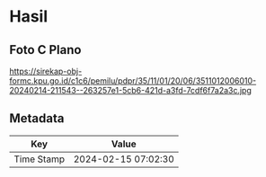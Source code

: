 # Hasil

## Foto C Plano

https://sirekap-obj-formc.kpu.go.id/c1c6/pemilu/pdpr/35/11/01/20/06/3511012006010-20240214-211543--263257e1-5cb6-421d-a3fd-7cdf6f7a2a3c.jpg


## Metadata

| Key        | Value               |
| ---------- | ------------------- |
| Time Stamp | 2024-02-15 07:02:30 |




